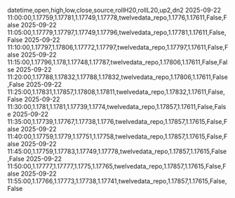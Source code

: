 datetime,open,high,low,close,source,rollH20,rollL20,up2,dn2
2025-09-22 11:00:00,1.17759,1.17781,1.17749,1.17778,twelvedata_repo,1.1776,1.17611,False,False
2025-09-22 11:05:00,1.17779,1.17797,1.17749,1.17796,twelvedata_repo,1.17781,1.17611,False,False
2025-09-22 11:10:00,1.17797,1.17806,1.17772,1.17797,twelvedata_repo,1.17797,1.17611,False,False
2025-09-22 11:15:00,1.17796,1.178,1.17748,1.17787,twelvedata_repo,1.17806,1.17611,False,False
2025-09-22 11:20:00,1.17788,1.17832,1.17788,1.17832,twelvedata_repo,1.17806,1.17611,False,False
2025-09-22 11:25:00,1.17831,1.17857,1.17808,1.17811,twelvedata_repo,1.17832,1.17611,False,False
2025-09-22 11:30:00,1.1781,1.1781,1.17739,1.1774,twelvedata_repo,1.17857,1.17611,False,False
2025-09-22 11:35:00,1.17739,1.17767,1.17738,1.1776,twelvedata_repo,1.17857,1.17615,False,False
2025-09-22 11:40:00,1.17759,1.1779,1.17751,1.17758,twelvedata_repo,1.17857,1.17615,False,False
2025-09-22 11:45:00,1.17759,1.17783,1.17749,1.17778,twelvedata_repo,1.17857,1.17615,False,False
2025-09-22 11:50:00,1.17777,1.17777,1.1775,1.17765,twelvedata_repo,1.17857,1.17615,False,False
2025-09-22 11:55:00,1.17766,1.17773,1.17738,1.17741,twelvedata_repo,1.17857,1.17615,False,False
